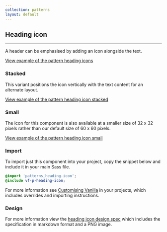 ```yaml
---
collection: patterns
layout: default
---
```


## Heading icon

<hr>

A header can be emphasised by adding an icon alongside the text.

<a href="/examples/patterns/heading-icon/heading-icon/" class="js-example">
View example of the pattern heading icons
</a>

### Stacked

This variant positions the icon vertically with the text content for an alternate layout.

<a href="/examples/patterns/heading-icon/heading-icon-stacked/" class="js-example">
View example of the pattern heading icon stacked
</a>

### Small

The icon for this component is also available at a smaller size of 32 x 32 pixels rather than our default size of 60 x 60 pixels.

<a href="/examples/patterns/heading-icon/heading-icon-small/" class="js-example">
View example of the pattern heading icon small
</a>

### Import

To import just this component into your project, copy the snippet below and include it in your main Sass file.

```scss
@import 'patterns_heading-icon';
@include vf-p-heading-icon;
```

For more information see [Customising Vanilla](/customising-vanilla/) in your projects, which includes overrides and importing instructions.

### Design

For more information view the [heading icon design spec](https://github.com/ubuntudesign/vanilla-design/tree/master/Heading%20icon) which includes the specification in markdown format and a PNG image.
